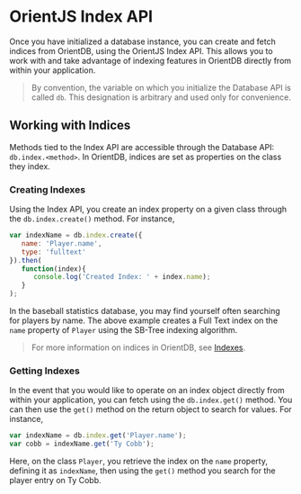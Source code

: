 
# OrientJS Index API

Once you have initialized a database instance, you can create and fetch indices from OrientDB, using the OrientJS Index API.  This allows you to work with and take advantage of indexing features in OrientDB directly from within your application.

>By convention, the variable on which you initialize the Database API is called `db`.  This designation is arbitrary and used only for convenience.


## Working with Indices

Methods tied to the Index API are accessible through the Database API: `db.index.<method>`.  In OrientDB, indices are set as properties on the class they index.

### Creating Indexes

Using the Index API, you create an index property on a given class through the `db.index.create()` method.  For instance,

```js
var indexName = db.index.create({
   name: 'Player.name',
   type: 'fulltext'
}).then(
   function(index){
      console.log('Created Index: ' + index.name);
   }
);
```

In the baseball statistics database, you may find yourself often searching for players by name.  The above example creates a Full Text index on the `name` property of `Player` using the SB-Tree indexing algorithm.

>For more information on indices in OrientDB, see [Indexes](../indexing/Indexes.md).

### Getting Indexes

In the event that you would like to operate on an index object directly from within your application, you can fetch using the `db.index.get()` method.  You can then use the `get()` method on the return object to search for values.  For instance,


```js
var indexName = db.index.get('Player.name');
var cobb = indexName.get('Ty Cobb');
```

Here, on the class `Player`, you retrieve the index on the `name` property, defining it as `indexName`, then using the `get()` method you search for the player entry on Ty Cobb.
